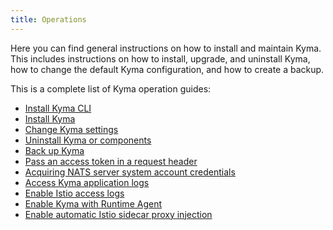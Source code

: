 ```yaml
---
title: Operations
---
```


Here you can find general instructions on how to install and maintain Kyma. This includes instructions on how to install, upgrade, and uninstall Kyma, how to change the default Kyma configuration, and how to create a backup.  

This is a complete list of Kyma operation guides:

* [Install Kyma CLI](01-install-kyma-CLI.md)
* [Install Kyma](02-install-kyma.md)
* [Change Kyma settings](03-change-kyma-config-values.md)
* [Uninstall Kyma or components](07-uninstall-kyma.md)
* [Back up Kyma](10-backup-kyma.md)
* [Pass an access token in a request header](ac-01-pass-access-token-in-request-header.md)
* [Acquiring NATS server system account credentials](evnt-03-nats-server-system-events.md)
* [Access Kyma application logs](obsv-01-access-logs.md)
* [Enable Istio access logs](obsv-03-enable-istio-access-logs.md)
* [Enable Kyma with Runtime Agent](ra-01-enable-kyma-with-runtime-agent.md)
* [Enable automatic Istio sidecar proxy injection](https://kyma-project.io/#/istio/user/02-operation-guides/operations/02-20-enable-sidecar-injection)
